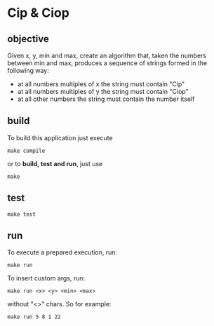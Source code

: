 # Cip & Ciop
## objective
Given x, y, min and max, create an algorithm that, taken the numbers between min and max, produces
a sequence of strings formed in the following way:
* at all numbers multiples of x the string must contain "Cip"
* at all numbers multiples of y the string must contain "Ciop"
* at all other numbers the string must contain the number itself

## build
To build this application just execute
```
make compile
```
or to **build, test and run**, just use
```
make
```

## test
```
make test
```

## run
To execute a prepared execution, run:
```
make run
```
To insert custom args, run:
```
make run <x> <y> <min> <max>
```
without "<>" chars. So for example:
```
make run 5 8 1 22
```